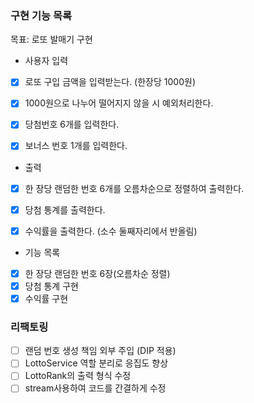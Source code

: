 ### 구현 기능 목록
목표: 로또 발매기 구현
- 사용자 입력
- [x] 로또 구입 금액을 입력받는다. (한장당 1000원)
- [x] 1000원으로 나누어 떨어지지 않을 시 예외처리한다.
- [x] 당첨번호 6개를 입력한다.
- [x] 보너스 번호 1개를 입력한다.


- 출력
- [x] 한 장당 랜덤한 번호 6개를 오름차순으로 정렬하여 출력한다.
- [x] 당첨 통계를 출력한다.
- [x] 수익률을 출력한다. (소수 둘째자리에서 반올림)


- 기능 목록
- [x] 한 장당 랜덤한 번호 6장(오름차순 정렬)
- [x] 당첨 통계 구현
- [x] 수익률 구현

### 리팩토링
- [ ] 랜덤 번호 생성 책임 외부 주입 (DIP 적용)
- [ ] LottoService 역할 분리로 응집도 향상
- [ ] LottoRank의 출력 형식 수정
- [ ] stream사용하여 코드를 간결하게 수정
